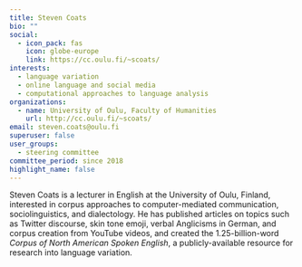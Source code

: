 ```yaml
---
title: Steven Coats
bio: ""
social:
  - icon_pack: fas
    icon: globe-europe
    link: https://cc.oulu.fi/~scoats/
interests:
  - language variation
  - online language and social media
  - computational approaches to language analysis
organizations:
  - name: University of Oulu, Faculty of Humanities
    url: http://cc.oulu.fi/~scoats/
email: steven.coats@oulu.fi
superuser: false
user_groups:
  - steering committee
committee_period: since 2018
highlight_name: false
---
```

Steven Coats is a lecturer in English at the University of Oulu, Finland, interested in corpus approaches to computer-mediated communication, sociolinguistics, and dialectology. He has published articles on topics such as Twitter discourse, skin tone emoji, verbal Anglicisms in German, and corpus creation from YouTube videos, and created the 1.25-billion-word *Corpus of North American Spoken English*, a publicly-available resource for research into language variation.